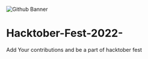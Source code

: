 ![Github Banner](https://user-images.githubusercontent.com/74012511/194163053-5dadfe11-1677-4698-ab7b-013c5353d928.png)
# Hacktober-Fest-2022-
Add Your contributions and be a part of hacktober fest
